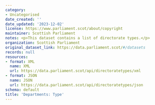```yaml
---
category:
- Uncategorised
date_created: ''
date_updated: '2023-12-02'
license: https://www.parliament.scot/about/copyright
maintainer: Scottish Parliament
notes: <p>This dataset contains a list of directorate types.</p>
organization: Scottish Parliament
original_dataset_link: https://data.parliament.scot/#/datasets
records: null
resources:
- format: XML
  name: XML
  url: https://data.parliament.scot/api/directoratetypes/xml
- format: JSON
  name: JSON
  url: https://data.parliament.scot/api/directoratetypes/json
schema: default
title: 'Departments: Type'
---
```

